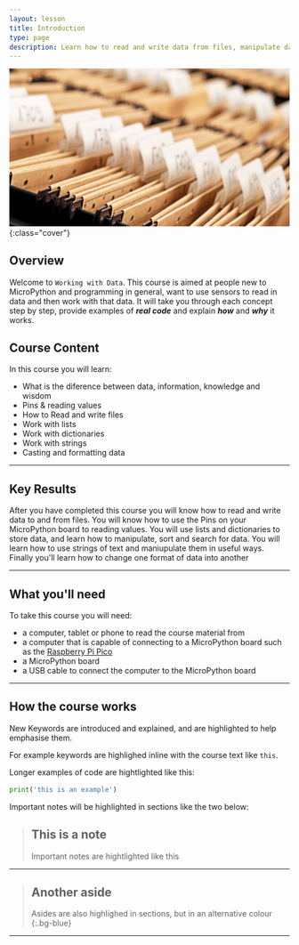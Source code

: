 ```yaml
---
layout: lesson
title: Introduction
type: page
description: Learn how to read and write data from files, manipulate data and present it back in meaningful ways
---
```


![Cover photo of students in a classroom](assets/files.jpg){:class="cover"}

## Overview

Welcome to `Working with Data`. This course is aimed at people new to MicroPython and programming in general, want to use sensors to read in data and then work with that data. It will take you through each concept step by step, provide examples of ***real code*** and explain ***how*** and ***why*** it works.

## Course Content

In this course you will learn:

* What is the diference between data, information, knowledge and wisdom
* Pins & reading values
* How to Read and write files
* Work with lists
* Work with dictionaries
* Work with strings
* Casting and formatting data

---

## Key Results

After you have completed this course you will know how to read and write data to and from files. You will know how to use the Pins on your MicroPython board to reading values. You will use lists and dictionaries to store data, and learn how to manipulate, sort and search for data. You will learn how to use strings of text and maniupulate them in useful ways. Finally you'll learn how to change one format of data into another

---
## What you'll need

To take this course you will need:

* a computer, tablet or phone to read the course material from
* a computer that is capable of connecting to a MicroPython board such as the [Raspberry Pi Pico](https://www.raspberrypi.com)
* a MicroPython board
* a USB cable to connect the computer to the MicroPython board

---

## How the course works

New Keywords are introduced and explained, and are highlighted to help emphasise them. 

For example keywords are highlighed inline with the course text like `this`.

Longer examples of code are hightlighted like this:

```python
print('this is an example')
```

Important notes will be highlighted in sections like the two below:

> ## This is a note
>
> Important notes are hightlighted like this

---

> ## Another aside
>
> Asides are also highlighed in sections, but in an alternative colour
{:.bg-blue}

---
